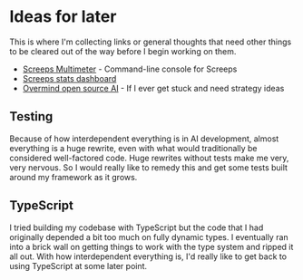 # Ideas for later

This is where I'm collecting links or general thoughts that need other things to be cleared out of the way before I begin working on them.

* [Screeps Multimeter](https://github.com/screepers/screeps-multimeter) - Command-line console for Screeps
* [Screeps stats dashboard](http://screepsworld.com/2017/10/grafana-graphing-your-ai/)
* [Overmind open source AI](https://github.com/bencbartlett/Overmind) - If I ever get stuck and need strategy ideas

## Testing

Because of how interdependent everything is in AI development, almost everything is a huge rewrite, even with what would traditionally be considered well-factored code. Huge rewrites without tests make me very, very nervous. So I would really like to remedy this and get some tests built around my framework as it grows.

## TypeScript

I tried building my codebase with TypeScript but the code that I had originally depended a bit too much on fully dynamic types. I eventually ran into a brick wall on getting things to work with the type system and ripped it all out. With how interdependent everything is, I'd really like to get back to using TypeScript at some later point.
